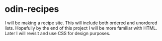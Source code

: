 # odin-recipes
I will be making a recipe site. This will include both ordered and unordered
lists. Hopefully by the end of this project I will be more familiar with
HTML. Later I will revisit and use CSS for design purposes.
